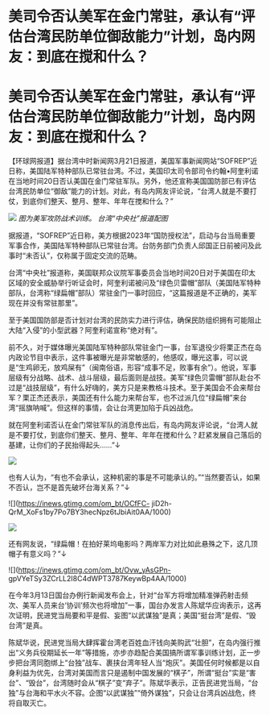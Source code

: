 # 美司令否认美军在金门常驻，承认有“评估台湾民防单位御敌能力”计划，岛内网友：到底在搅和什么？

# 美司令否认美军在金门常驻，承认有“评估台湾民防单位御敌能力”计划，岛内网友：到底在搅和什么？

【环球网报道】据台湾中时新闻网3月21日报道，美国军事新闻网站“SOFREP”近日称，美国陆军特种部队已常驻台湾。不过，美国印太司令部司令约翰•阿奎利诺在当地时间20日否认美国在金门常驻军队。另外，他还宣称美国国防部已有评估台湾民防单位“御敌”能力的计划。对此，有岛内网友评论说，“台湾人就是不要打仗，到底你们整天、整月、整年、年年在搅和什么？”

![](https://inews.gtimg.com/om_bt/O4msn63y4fhG5IhNNZFmxoIurxiSXPd_OYnhfPg360GE0AA/1000)
_图为美军攻防战术训练。 台湾“中央社”报道配图_

据报道，“SOFREP”近日称，美方根据2023年“国防授权法”，启动与台当局重要军事合作，美国陆军特种部队已常驻台湾。台防务部门负责人邱国正日前被问及此事时“未否认”，仅称属于固定交流的范畴。

台湾“中央社”报道称，美国联邦众议院军事委员会当地时间20日对于美国在印太区域的安全威胁举行听证会时，阿奎利诺被问及“绿色贝雷帽”部队（美国陆军特种部队，台湾称“绿扁帽”部队）常驻金门一事时回应，“这篇报道是不正确的，美军现在并没有常驻那里”。

至于美国国防部是否计划对台湾的民防实力进行评估，确保民防组织拥有可能阻止大陆“入侵”的小型武器？阿奎利诺宣称“绝对有”。

前不久，对于媒体曝光美国陆军特种部队常驻金门一事，台军退役少将栗正杰在岛内政论节目中表示，这件事被曝光是非常敏感的，他感叹，曝光这事，可以说是“生鸡卵无，放鸡屎有”（闽南俗语，形容“成事不足，败事有余”）。他说，军事层级有分战略、战术、战斗层级，最后面则是战技。美军“绿色贝雷帽”部队赴台不过是“战技层级”，有什么好嗨的，美方只是来教格斗技术。至于美国会不会来帮台军？栗正杰还表示，美国还有什么能力来帮台军，也不过派几位“绿扁帽”来台湾“摇旗呐喊”。但这样的事情，会让台湾更加陷于兵凶战危。

就在阿奎利诺否认在金门常驻军队的消息传出后，有岛内网友评论说，“台湾人就是不要打仗，到底你们整天、整月、整年、年年在搅和什么？赶紧发展自己落后的基建，让你们的子民抬得起头……”↓

![](https://inews.gtimg.com/om_bt/OP3k8Ug0E98N5A5QzL5QKiWivks1ZlboV7YLvCsh_Y7UUAA/1000)

也有人认为，“有也不会承认，这种机密的事是不可能承认的。”“当然要否认，如果不否认，岂不是首先破坏台海关系？”↓

![](https://inews.gtimg.com/om_bt/OCfFC-
jiD2h-QrM_XoFs1by7Po7BY3hecNpz6tJbiAit0AA/1000)

![](https://inews.gtimg.com/om_bt/OdUDQJfpZFBHgKCd0aNo70umgHmL7rqdVRltofevhVBrsAA/1000)

还有网友说，“绿扁帽！在拍好莱坞电影吗？两岸军力对比如此悬殊之下，这几顶帽子有意义吗？”↓

![](https://inews.gtimg.com/om_bt/Ovw_yAsGPn-
gpVYeTSy3ZCrLL2I8C4dWPT3787KeywBp4AA/1000)

在今年3月13日国台办例行新闻发布会上，针对“台军方将增加精准弹药射击频次、美军人员来台‘协训’频次也将增加”一事，国台办发言人陈斌华应询表示，这再次证明，民进党当局要和平是假、妄图“以武谋独”是真；美国“挺台湾”是假、“毁台湾”是真。

陈斌华说，民进党当局大肆挥霍台湾老百姓血汗钱向美购武“壮胆”，在岛内强行推出“义务兵役期延长一年”等措施，亦步亦趋配合美国搞所谓军事训练计划，正一步步把台湾同胞绑上“台独”战车、裹挟台湾年轻人当“炮灰”。美国任何时候都是以自身利益为优先，台湾对美国而言只是遏制中国发展的“棋子”，所谓“挺台”实是“害台”、“毁台”，台湾随时会从“棋子”变“弃子”。陈斌华表示，正告民进党当局，“台独”与台海和平水火不容。企图“以武谋独”“倚外谋独”，只会让台湾兵凶战危，终将自取灭亡。


